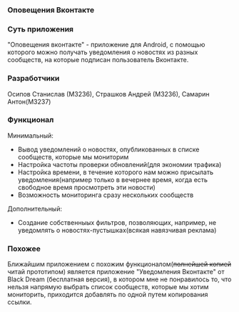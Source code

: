 ### Оповещения Вконтакте

### Суть приложения

"Оповещения вконтакте" - приложение для Android, с помощью которого можно получать уведомления о новостях из разных сообществ, на которые подписан пользователь Вконтакте.

### Разработчики

Осипов Станислав (М3236), Страшков Андрей (М3236), Самарин Антон(М3237)

### Функционал

Минимальный:

* Вывод уведомлений о новостях, опубликованных в списке сообществ, которые мы мониторим
* Настройка частоты проверки обновлений(для экономии трафика)
* Настройка времени, в течение которого нам можно присылать уведомления(например только в вечернее время, когда есть свободное время просмотреть эти новости)
* Возможность мониторинга сразу нескольких сообществ

Дополнительный:

* Создание собственныых фильтров, позволяющих, например, не уведомлять о новостях-пустышках(всякая навязчивая реклама)

### Похожее

Ближайшим приложением с похожим функционалом(~~полнейшей копией~~ читай прототипом) является приложение "Уведомления Вконтакте" от Black Dream (бесплатная версия), в котором мне не понравилось то, что нельзя напрямую выбрать список сообществ, которые мы хотим мониторить, приходится добавлять по одной путем копирования ссылки. 
